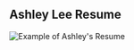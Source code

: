 
## Ashley Lee Resume
![Example of Ashley's Resume](https://06feeb39a9c042e38c460889a0c49631.vfs.cloud9.us-east-2.amazonaws.com/_static/LearnCS8-Resume/img/website.png)